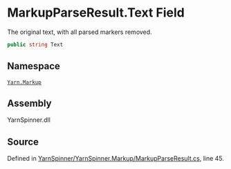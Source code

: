 <!-- This file was generated by a tool. Do not edit this file by hand. -->

# MarkupParseResult.Text Field

The original text, with all parsed markers removed.


```csharp
public string Text
```



## Namespace
[`Yarn.Markup`](/api/csharp/yarn.markup/README.md)

## Assembly
YarnSpinner.dll

## Source
Defined in [YarnSpinner/YarnSpinner.Markup/MarkupParseResult.cs](https://github.com/YarnSpinnerTool/YarnSpinner//blob/develop/YarnSpinner/YarnSpinner.Markup/MarkupParseResult.cs#L45), line 45.
